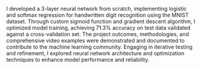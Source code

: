 I developed a 3-layer neural network from scratch, implementing logistic and softmax regression for handwritten digit recognition using the MNIST dataset. Through custom sigmoid function and gradient descent algorithm, I optimized model training, achieving 71.3% accuracy on test data validated against a cross-validation set. The project outcomes, methodologies, and comprehensive video examples were demonstrated and documented to contribute to the machine learning community. Engaging in iterative testing and refinement, I explored neural network architecture and optimization techniques to enhance model performance and reliability.
